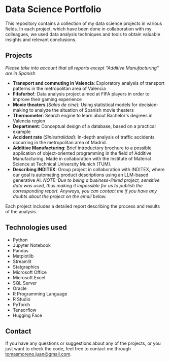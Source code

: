 # Data Science Portfolio
This repository contains a collection of my data science projects in various fields. 
In each project, which have been done in collaboration with my colleagues, we used data analysis techniques and tools to obtain valuable insights and relevant conclusions.

## Projects

*Please take into account that all reports except  "Additive Manufacturing" are in Spanish*

+ **Transport and commuting in Valencia**: Exploratory analysis of transport patterns in the metropolitan area of Valencia
+ **Fifafurbo!**: Data analysis project aimed at FIFA players in order to improve their gaming experience
+ **Movie theaters** (*Salas de cine*): Using statistical models for decision-making to analyze the situation of Spanish movie theaters
+ **Thermometer**: Search engine to learn about Bachelor's degrees in Valencia region
+ **Department**: Conceptual design of a database, based on a practical example
+ **Accident rate** (*Siniestralidad*): In-depth analysis of traffic accidents occurring in the metropolitan area of Madrid.
+ **Additive Manufacturing**: Brief introductory brochure to a possible application of object-oriented programming in the field of Additive Manufacturing. Made in collaboration with the Institute of Material Science at Technical University Munich (TUM).
+ **Describing INDITEX**: Group project in collaboration with INDITEX, where our goal is automating product descriptions using an LLM-based generative AI. *NOTE: Due to being a business-linked project, sensitive data was used, thus making it impossible for us to publish the corresponding report. Anyways, you can contact me if you have any doubts about the project on the email below.*

Each project includes a detailed report describing the process and results of the analysis.

## Technologies used
+ Python
+ Jupyter Notebook
+ Pandas
+ Matplotlib
+ Streamlit
+ Statgraphics
+ Microsoft Office
+ Microsoft Excel
+ SQL Server
+ Oracle
+ R Programming Language
+ R Studio
+ PyTorch
+ Tensorflow
+ Hugging Face

## Contact
If you have any questions or suggestions about any of the projects, or you just want to check the code, feel free to contact me through tomasmoreno.juan@gmail.com.
